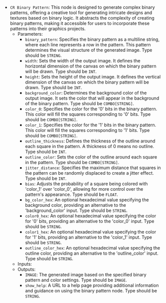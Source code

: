 - `CR Binary Pattern`: This node is designed to generate complex binary patterns, offering a creative tool for generating intricate designs and textures based on binary logic. It abstracts the complexity of creating binary patterns, making it accessible for users to incorporate these patterns into their graphics projects.
    - Parameters:
        - `binary_pattern`: Specifies the binary pattern as a multiline string, where each line represents a row in the pattern. This pattern determines the visual structure of the generated image. Type should be `STRING`.
        - `width`: Sets the width of the output image. It defines the horizontal dimension of the canvas on which the binary pattern will be drawn. Type should be `INT`.
        - `height`: Sets the height of the output image. It defines the vertical dimension of the canvas on which the binary pattern will be drawn. Type should be `INT`.
        - `background_color`: Determines the background color of the output image. It sets the color that will appear in the background of the binary pattern. Type should be `COMBO[STRING]`.
        - `color_0`: Specifies the color for the '0' bits in the binary pattern. This color will fill the squares corresponding to '0' bits. Type should be `COMBO[STRING]`.
        - `color_1`: Specifies the color for the '1' bits in the binary pattern. This color will fill the squares corresponding to '1' bits. Type should be `COMBO[STRING]`.
        - `outline_thickness`: Defines the thickness of the outline around each square in the pattern. A thickness of 0 means no outline. Type should be `INT`.
        - `outline_color`: Sets the color of the outline around each square in the pattern. Type should be `COMBO[STRING]`.
        - `jitter_distance`: Specifies the maximum distance that squares in the pattern can be randomly displaced to create a jitter effect. Type should be `INT`.
        - `bias`: Adjusts the probability of a square being colored with 'color_1' over 'color_0', allowing for more control over the pattern's appearance. Type should be `FLOAT`.
        - `bg_color_hex`: An optional hexadecimal value specifying the background color, providing an alternative to the 'background_color' input. Type should be `STRING`.
        - `color0_hex`: An optional hexadecimal value specifying the color for '0' bits, providing an alternative to the 'color_0' input. Type should be `STRING`.
        - `color1_hex`: An optional hexadecimal value specifying the color for '1' bits, providing an alternative to the 'color_1' input. Type should be `STRING`.
        - `outline_color_hex`: An optional hexadecimal value specifying the outline color, providing an alternative to the 'outline_color' input. Type should be `STRING`.
    - Inputs:
    - Outputs:
        - `IMAGE`: The generated image based on the specified binary pattern and color settings. Type should be `IMAGE`.
        - `show_help`: A URL to a help page providing additional information and guidance on using the binary pattern node. Type should be `STRING`.
